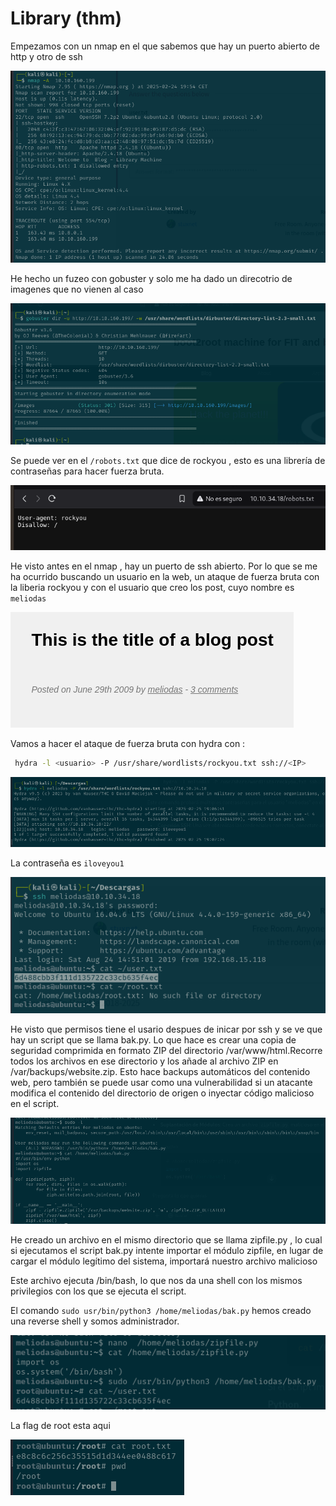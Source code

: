 # Library (thm)

Empezamos con un nmap en el que sabemos que hay un puerto abierto de http y otro de ssh

![](images/img2.png)

He hecho un fuzeo con gobuster y solo me ha dado un direcotrio de imagenes que no vienen al caso

![](images/img3.png)

Se puede ver en el `/robots.txt` que dice de rockyou , esto es una librería de contraseñas para hacer fuerza bruta.

![](images/image.png)

He visto antes en el nmap , hay un puerto de ssh abierto. Por lo que se me ha ocurrido buscando un usuario en la web, un ataque de fuerza bruta con la liberia rockyou y con el usuario que creo los post, cuyo nombre es `meliodas`

![](images/image2.png)

Vamos a hacer el ataque de fuerza bruta con hydra con :

```bash
 hydra -l <usuario> -P /usr/share/wordlists/rockyou.txt ssh://<IP>
```

![](images/image3.png)

La contraseña es `iloveyou1`

![alt text](images/image-0.png)

He visto que permisos tiene el usario despues de inicar por ssh y se ve que hay un script que se llama bak.py. Lo que hace es crear una copia de seguridad comprimida en formato ZIP del directorio /var/www/html.Recorre todos los archivos en ese directorio y los añade al archivo ZIP en /var/backups/website.zip. Esto hace backups automáticos del contenido web, pero también se puede usar como una vulnerabilidad si un atacante modifica el contenido del directorio de origen o inyectar código malicioso en el script.

![alt text](images/image-1.png)

He creado un archivo en el mismo directorio que se llama zipfile.py , lo cual si ejecutamos el script bak.py intente importar el módulo zipfile, en lugar de cargar el módulo legítimo del sistema, importará nuestro archivo malicioso

Este archivo ejecuta /bin/bash, lo que nos da una shell con los mismos privilegios con los que se ejecuta el script.

El comando `sudo usr/bin/python3 /home/meliodas/bak.py` hemos creado una reverse shell y somos administrador.

![alt text](images/image-2.png)

La flag de root esta aqui 

![alt text](images/image-3.png)